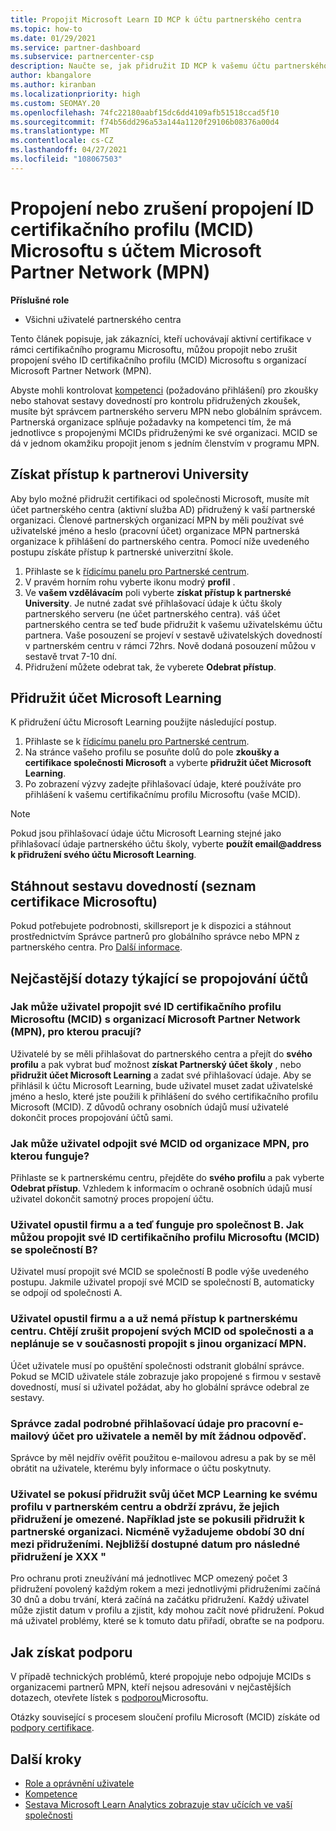 ```yaml
---
title: Propojit Microsoft Learn ID MCP k účtu partnerského centra
ms.topic: how-to
ms.date: 01/29/2021
ms.service: partner-dashboard
ms.subservice: partnercenter-csp
description: Naučte se, jak přidružit ID MCP k vašemu účtu partnerského centra, aby vaše společnost mohla vidět školicí a studijní postupy, které jste provedli směrem k kompetenci.
author: kbangalore
ms.author: kiranban
ms.localizationpriority: high
ms.custom: SEOMAY.20
ms.openlocfilehash: 74fc22180aabf15dc6dd4109afb51518ccad5f10
ms.sourcegitcommit: f74b56dd296a53a144a1120f29106b08376a00d4
ms.translationtype: MT
ms.contentlocale: cs-CZ
ms.lasthandoff: 04/27/2021
ms.locfileid: "108067503"
---
```

# <a name="link-or-unlink-a-microsoft-certification-profile-id-mcid-to-a-microsoft-partner-network-mpn-account"></a>Propojení nebo zrušení propojení ID certifikačního profilu (MCID) Microsoftu s účtem Microsoft Partner Network (MPN)

**Příslušné role**

- Všichni uživatelé partnerského centra

Tento článek popisuje, jak zákazníci, kteří uchovávají aktivní certifikace v rámci certifikačního programu Microsoftu, můžou propojit nebo zrušit propojení svého ID certifikačního profilu (MCID) Microsoftu s organizací Microsoft Partner Network (MPN).

Abyste mohli kontrolovat [kompetenci](https://partner.microsoft.com/pcv/partnership/competencies) (požadováno přihlášení) pro zkoušky nebo stahovat sestavy dovedností pro kontrolu přidružených zkoušek, musíte být správcem partnerského serveru MPN nebo globálním správcem. Partnerská organizace splňuje požadavky na kompetenci tím, že má jednotlivce s propojenými MCIDs přidruženými ke své organizaci. MCID se dá v jednom okamžiku propojit jenom s jedním členstvím v programu MPN.

## <a name="get-partner-university-access"></a>Získat přístup k partnerovi University

Aby bylo možné přidružit certifikaci od společnosti Microsoft, musíte mít účet partnerského centra (aktivní služba AD) přidružený k vaší partnerské organizaci. Členové partnerských organizací MPN by měli používat své uživatelské jméno a heslo (pracovní účet) organizace MPN partnerská organizace k přihlášení do partnerského centra.
Pomocí níže uvedeného postupu získáte přístup k partnerské univerzitní škole.

1. Přihlaste se k [řídicímu panelu pro Partnerské centrum](https://partner.microsoft.com/dashboard/).
2. V pravém horním rohu vyberte ikonu modrý **profil** .
3. Ve **vašem vzdělávacím** poli vyberte **získat přístup k partnerské University**. Je nutné zadat své přihlašovací údaje k účtu školy partnerského serveru (ne účet partnerského centra). váš účet partnerského centra se teď bude přidružit k vašemu uživatelskému účtu partnera. Vaše posouzení se projeví v sestavě uživatelských dovedností v partnerském centru v rámci 72hrs. Nově dodaná posouzení můžou v sestavě trvat 7-10 dní.
4. Přidružení můžete odebrat tak, že vyberete **Odebrat přístup**.

## <a name="associate-a-microsoft-learning-account"></a>Přidružit účet Microsoft Learning

K přidružení účtu Microsoft Learning použijte následující postup. 

1. Přihlaste se k [řídicímu panelu pro Partnerské centrum](https://partner.microsoft.com/dashboard/).
2. Na stránce vašeho profilu se posuňte dolů do pole **zkoušky a certifikace společnosti Microsoft** a vyberte **přidružit účet Microsoft Learning**.
3. Po zobrazení výzvy zadejte přihlašovací údaje, které používáte pro přihlášení k vašemu certifikačnímu profilu Microsoftu (vaše MCID).

>[!NOTE]
>Pokud jsou přihlašovací údaje účtu Microsoft Learning stejné jako přihlašovací údaje partnerského účtu školy, vyberte **použít email@address k přidružení svého účtu Microsoft Learning**.

## <a name="download-skills-report-microsoft-certification-list"></a>Stáhnout sestavu dovedností (seznam certifikace Microsoftu)
Pokud potřebujete podrobnosti, skillsreport je k dispozici a stáhnout prostřednictvím Správce partnerů pro globálního správce nebo MPN z partnerského centra. Pro [Další informace](./mpn-skills-report.md#view-skills-report-data).


## <a name="frequently-asked-questions-about-linking-accounts"></a>Nejčastější dotazy týkající se propojování účtů

### <a name="how-can-a-user-link-their-microsoft-certification-profile-id-mcid-with-the-microsoft-partner-network-mpn-organization-they-work-for"></a>Jak může uživatel propojit své ID certifikačního profilu Microsoftu (MCID) s organizací Microsoft Partner Network (MPN), pro kterou pracují?

Uživatelé by se měli přihlašovat do partnerského centra a přejít do **svého profilu** a pak vybrat buď možnost **získat Partnerský účet školy** , nebo **přidružit účet Microsoft Learning** a zadat své přihlašovací údaje. Aby se přihlásil k účtu Microsoft Learning, bude uživatel muset zadat uživatelské jméno a heslo, které jste použili k přihlášení do svého certifikačního profilu Microsoft (MCID). Z důvodů ochrany osobních údajů musí uživatelé dokončit proces propojování účtů sami.  

### <a name="how-can-a-user-unlink-their-mcid-from-the-mpn-organization-they-work-for"></a>Jak může uživatel odpojit své MCID od organizace MPN, pro kterou funguje?

Přihlaste se k partnerskému centru, přejděte do **svého profilu** a pak vyberte **Odebrat přístup**. Vzhledem k informacím o ochraně osobních údajů musí uživatel dokončit samotný proces propojení účtu.

### <a name="the-user-left-company-a-and-now-works-for-company-b-how-can-they-link-their-microsoft-certification-profile-id-mcid-with-company-b"></a>Uživatel opustil firmu a a teď funguje pro společnost B. Jak můžou propojit své ID certifikačního profilu Microsoftu (MCID) se společností B?

Uživatel musí propojit své MCID se společností B podle výše uvedeného postupu. Jakmile uživatel propojí své MCID se společností B, automaticky se odpojí od společnosti A.

### <a name="the-user-left-company-a-and-no-longer-has-access-to-partner-center-they-want-to-unlink-their-mcid-from-company-a-and-are-not-planning-to-link-it-with-another-mpn-organization-at-the-moment"></a>Uživatel opustil firmu a a už nemá přístup k partnerskému centru. Chtějí zrušit propojení svých MCID od společnosti a a neplánuje se v současnosti propojit s jinou organizací MPN.

Účet uživatele musí po opuštění společnosti odstranit globální správce. Pokud se MCID uživatele stále zobrazuje jako propojené s firmou v sestavě dovedností, musí si uživatel požádat, aby ho globální správce odebral ze sestavy.

### <a name="the-admin-provided-sign-in-details-for-a-work-email-account-to-a-user-and-they-have-had-no-response"></a>Správce zadal podrobné přihlašovací údaje pro pracovní e-mailový účet pro uživatele a neměl by mít žádnou odpověď.

Správce by měl nejdřív ověřit použitou e-mailovou adresu a pak by se měl obrátit na uživatele, kterému byly informace o účtu poskytnuty.

### <a name="a-user-tries-to-associate-their-mcp-learning-account-to-their-profile-in-partner-center-and-receives-a-message-that-their-association-is-limited-for-example-you-have-attempted-to-associate-with-a-partner-organization-however-we-require-a-period-of-30-days-between-associations-your-next-available-date-for-a-subsequent-association-is-xxx"></a>Uživatel se pokusí přidružit svůj účet MCP Learning ke svému profilu v partnerském centru a obdrží zprávu, že jejich přidružení je omezené. Například jste se pokusili přidružit k partnerské organizaci. Nicméně vyžadujeme období 30 dní mezi přidruženími. Nejbližší dostupné datum pro následné přidružení je XXX "

Pro ochranu proti zneužívání má jednotlivec MCP omezený počet 3 přidružení povolený každým rokem a mezi jednotlivými přidruženími začíná 30 dnů a dobu trvání, která začíná na začátku přidružení. Každý uživatel může zjistit datum v profilu a zjistit, kdy mohou začít nové přidružení. Pokud má uživatel problémy, které se k tomuto datu přiřadí, obraťte se na podporu.  

## <a name="how-to-get-support"></a>Jak získat podporu

V případě technických problémů, které propojuje nebo odpojuje MCIDs s organizacemi partnerů MPN, kteří nejsou adresováni v nejčastějších dotazech, otevřete lístek s [podporou](https://partner.microsoft.com/support)Microsoftu.

Otázky související s procesem sloučení profilu Microsoft (MCID) získáte od [podpory certifikace](https://aka.ms/mcpforum).

## <a name="next-steps"></a>Další kroky

- [Role a oprávnění uživatele](./permissions-overview.md)
- [Kompetence](https://partner.microsoft.com/membership/competencies)
- [Sestava Microsoft Learn Analytics zobrazuje stav učících ve vaší společnosti](ms-learn-analytics.md)
